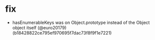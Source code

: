 # fix

* hasEnumerableKeys was on Object.prototype instead of the Object object itself (@euro20179) (b18428822ce795ef970695f7dac73f8f9f1e7221)


